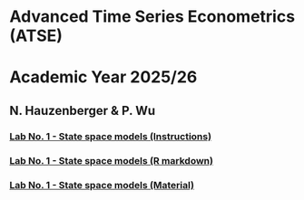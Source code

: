 # Advanced Time Series Econometrics (ATSE) 
# Academic Year 2025/26
## N. Hauzenberger & P. Wu

### [Lab No. 1 - State space models (Instructions)](https://github.com/nhauzenb/SGPE-ECNM11049/blob/main/Lab%20Material/Lab%201/ECNM11049-Lab1.pdf)
### [Lab No. 1 - State space models (R markdown)](https://nhauzenb.github.io/SGPE-ECNM11049/Lab%20Material/Lab%201/ECNM11049-Lab1.html)
### [Lab No. 1 - State space models (Material)](https://github.com/nhauzenb/SGPE-ECNM11049/blob/main/Lab%20Material/Lab%201/)
